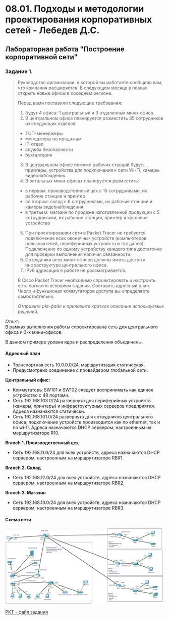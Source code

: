 # 08.01. Подходы и методологии проектирования корпоративных сетей - Лебедев Д.С.
## Лабораторная работа "Построение корпоративной сети"
### Задание 1.
> Руководство организации, в которой вы работаете сообщило вам, что компания расширяется. В следующем месяце в планах открыть новые офисы в соседнем регионе.
> 
> Перед вами поставили следующие требования:
> 
> 1. Будут 4 офиса: 1 центральный и 3 отдаленных мини-офиса.
> 2. В центральном офисе планируется разместить 35 сотрудников из следующих отделов:
> - ТОП-менеджеры
> - менеджеры по продажам
> - IT-отдел
> - служба безопасности
> - бухгалтерия
> 3. В центральном офисе помимо рабочих станций будут: принтеры, устройства для подключения к сети Wi-Fi, камеры видеонаблюдения.
> 4. В остальных мини-офисах планируется разместить:
> - в первом: производственный цех с 15 сотрудниками, их рабочие станции и принтер
> - во втором: склад с 6 сотрудниками, их рабочие станции и камеры видеонаблюдения
> - в третьем: магазин по продаже изготовленной продукции с 5 сотрудниками, их рабочие станции, принтер и кассовое устройство
> 5. При проектировании сети в Packet Tracer не требуется подключение всех оконечных устройств (компьютеров пользователей, периферийных устройств и так далее). Подключение по одному устройству каждого типа достаточно для проверки выполнения наличия связанности.
> 6. Сотрудники всех мини-офисов должны иметь доступ к инфраструктуре центрального офиса.
> 7. IPv6 адресация в работе не рассматривается.
> 
> В Cisco Packet Tracer необходимо спроектировать и настроить сеть согласно условиям задания. Составить адресный план. Число и функционал коммутаторов доступа вы определяете самостоятельно.
> 
> *Отправьте pkt-файл и приложите краткое описание используемых решений.*

*Ответ:*  
В рамках выполнения работы спроектирована сеть для центрального офиса и 3-х мини-офисов.

В данном примере уровни ядра и распределения объединены.
#### Адресный план
- Транспортная сеть 10.0.0.0/24, маршрутизация статическая.
- Предусмотрено соединение с провайдером глобальной сети.

**Центральный офис:**
- Коммутаторы SW101 и SW102 следует воспринимать как единое устройство с 48 портами.
- Сеть 192.168.103.0/24 развернута для периферийных устройств (камеры, принтеры) и инфраструктурных серверов предприятия. Адреса назначаются статически.
- Сеть 192.168.101.0/24 развернута для сотрудников центрального офиса, подключение устройств производится как по ethernet, так и по wi-fi. Адреса назначаются DHCP сервером, настроенным на маршрутизаторе R10.

**Branch 1. Производственный цех**
- Сеть 192.168.11.0/24 для всех устройств, адреса назначаются DHCP сервером, настроенным на маршрутизаторе RBR1.

**Branch 2. Склад**
- Сеть 192.168.12.0/24 для всех устройств, адреса назначаются DHCP сервером, настроенным на маршрутизаторе RBR2.

**Branch 3. Магазин**
- Сеть 192.168.13.0/24 для всех устройств, адреса назначаются DHCP сервером, настроенным на маршрутизаторе RBR3.

#### Схема сети
![](_att/0801-01-01.png)  

[PKT - файл задания](_att/0801-01-01.pkt)
